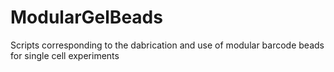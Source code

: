 # ModularGelBeads
Scripts corresponding to the dabrication and use of modular barcode beads for single cell experiments
